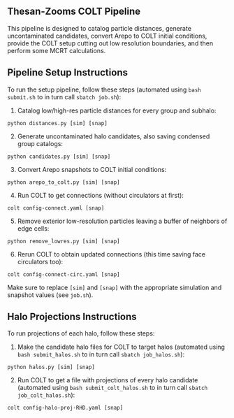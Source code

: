 ## Thesan-Zooms COLT Pipeline

This pipeline is designed to catalog particle distances, generate uncontaminated candidates, convert Arepo to COLT initial conditions, provide the COLT setup cutting out low resolution boundaries, and then perform some MCRT calculations.

## Pipeline Setup Instructions

To run the setup pipeline, follow these steps (automated using `bash submit.sh` to in turn call `sbatch job.sh`):

1. Catalog low/high-res particle distances for every group and subhalo:
  ```
  python distances.py [sim] [snap]
  ```

2. Generate uncontaminated halo candidates, also saving condensed group catalogs:
  ```
  python candidates.py [sim] [snap]
  ```

3. Convert Arepo snapshots to COLT initial conditions:
  ```
  python arepo_to_colt.py [sim] [snap]
  ```

4. Run COLT to get connections (without circulators at first):
  ```
  colt config-connect.yaml [snap]
  ```

5. Remove exterior low-resolution particles leaving a buffer of neighbors of edge cells:
  ```
  python remove_lowres.py [sim] [snap]
  ```

6. Rerun COLT to obtain updated connections (this time saving face circulators too):
  ```
  colt config-connect-circ.yaml [snap]
  ```

Make sure to replace `[sim]` and `[snap]` with the appropriate simulation and snapshot values (see `job.sh`).

## Halo Projections Instructions

To run projections of each halo, follow these steps:

1. Make the candidate halo files for COLT to target halos (automated using `bash submit_halos.sh` to in turn call `sbatch job_halos.sh`):
  ```
  python halos.py [sim] [snap]
  ```

2. Run COLT to get a file with projections of every halo candidate (automated using `bash submit_colt_halos.sh` to in turn call `sbatch job_colt_halos.sh`):
  ```
  colt config-halo-proj-RHD.yaml [snap]
  ```

